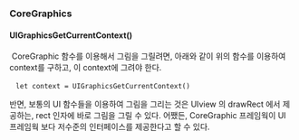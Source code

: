 ### CoreGraphics

#### UIGraphicsGetCurrentContext()
 CoreGraphic 함수를 이용해서 그림을 그릴려면, 아래와 같이 위의 함수를 이용하여 context를 구하고, 이 context에 그려야 한다.  

 ```
let context = UIGraphicsGetCurrentContext() ```


반면, 보통의 UI 함수들을 이용하여 그림을 그리는 것은 UIview 의 drawRect 에서 제공하는, rect 인자에 바로 그림을 그릴 수 있다.
어쨌든, CoreGraphic 프레임웍이 UI 프레임웍 보다 저수준의 인터페이스를 제공한다고 할 수 있다.
